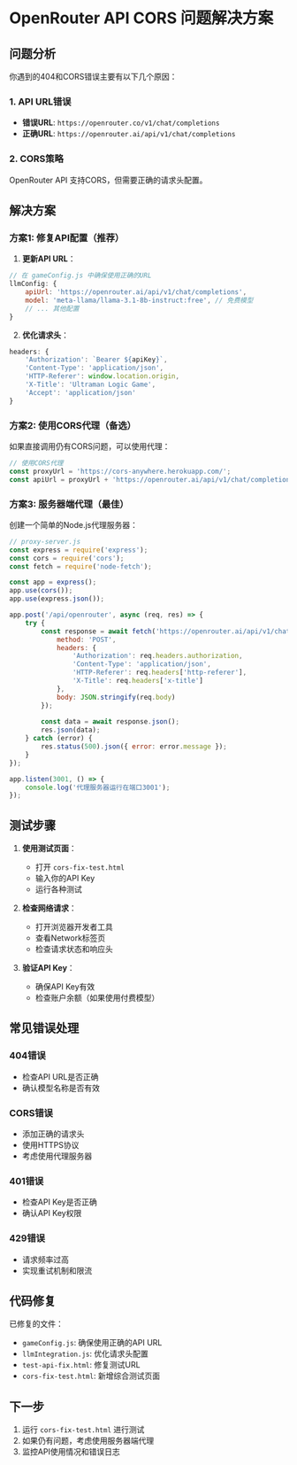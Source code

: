 # OpenRouter API CORS 问题解决方案

## 问题分析

你遇到的404和CORS错误主要有以下几个原因：

### 1. API URL错误
- **错误URL**: `https://openrouter.co/v1/chat/completions`
- **正确URL**: `https://openrouter.ai/api/v1/chat/completions`

### 2. CORS策略
OpenRouter API 支持CORS，但需要正确的请求头配置。

## 解决方案

### 方案1: 修复API配置（推荐）

1. **更新API URL**：
```javascript
// 在 gameConfig.js 中确保使用正确的URL
llmConfig: {
    apiUrl: 'https://openrouter.ai/api/v1/chat/completions',
    model: 'meta-llama/llama-3.1-8b-instruct:free', // 免费模型
    // ... 其他配置
}
```

2. **优化请求头**：
```javascript
headers: {
    'Authorization': `Bearer ${apiKey}`,
    'Content-Type': 'application/json',
    'HTTP-Referer': window.location.origin,
    'X-Title': 'Ultraman Logic Game',
    'Accept': 'application/json'
}
```

### 方案2: 使用CORS代理（备选）

如果直接调用仍有CORS问题，可以使用代理：

```javascript
// 使用CORS代理
const proxyUrl = 'https://cors-anywhere.herokuapp.com/';
const apiUrl = proxyUrl + 'https://openrouter.ai/api/v1/chat/completions';
```

### 方案3: 服务器端代理（最佳）

创建一个简单的Node.js代理服务器：

```javascript
// proxy-server.js
const express = require('express');
const cors = require('cors');
const fetch = require('node-fetch');

const app = express();
app.use(cors());
app.use(express.json());

app.post('/api/openrouter', async (req, res) => {
    try {
        const response = await fetch('https://openrouter.ai/api/v1/chat/completions', {
            method: 'POST',
            headers: {
                'Authorization': req.headers.authorization,
                'Content-Type': 'application/json',
                'HTTP-Referer': req.headers['http-referer'],
                'X-Title': req.headers['x-title']
            },
            body: JSON.stringify(req.body)
        });
        
        const data = await response.json();
        res.json(data);
    } catch (error) {
        res.status(500).json({ error: error.message });
    }
});

app.listen(3001, () => {
    console.log('代理服务器运行在端口3001');
});
```

## 测试步骤

1. **使用测试页面**：
   - 打开 `cors-fix-test.html`
   - 输入你的API Key
   - 运行各种测试

2. **检查网络请求**：
   - 打开浏览器开发者工具
   - 查看Network标签页
   - 检查请求状态和响应头

3. **验证API Key**：
   - 确保API Key有效
   - 检查账户余额（如果使用付费模型）

## 常见错误处理

### 404错误
- 检查API URL是否正确
- 确认模型名称是否有效

### CORS错误
- 添加正确的请求头
- 使用HTTPS协议
- 考虑使用代理服务器

### 401错误
- 检查API Key是否正确
- 确认API Key权限

### 429错误
- 请求频率过高
- 实现重试机制和限流

## 代码修复

已修复的文件：
- `gameConfig.js`: 确保使用正确的API URL
- `llmIntegration.js`: 优化请求头配置
- `test-api-fix.html`: 修复测试URL
- `cors-fix-test.html`: 新增综合测试页面

## 下一步

1. 运行 `cors-fix-test.html` 进行测试
2. 如果仍有问题，考虑使用服务器端代理
3. 监控API使用情况和错误日志
